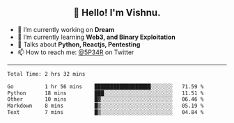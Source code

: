 <h2 align="center">👋 Hello! I'm Vishnu.</h2>


- 🔭 I’m currently working on **Dream**
- 🌱 I’m currently learning **Web3, and Binary Exploitation**
- 💬 Talks about **Python, Reactjs, Pentesting**
- 📫 How to reach me: [@5P34R](https://twitter.com/Vishnu27302693) on Twitter

---
<!--START_SECTION:waka-->

```txt
Total Time: 2 hrs 32 mins

Go          1 hr 56 mins    ██████████████████░░░░░░░   71.59 %
Python      18 mins         ███░░░░░░░░░░░░░░░░░░░░░░   11.51 %
Other       10 mins         █▓░░░░░░░░░░░░░░░░░░░░░░░   06.46 %
Markdown    8 mins          █▒░░░░░░░░░░░░░░░░░░░░░░░   05.19 %
Text        7 mins          █▒░░░░░░░░░░░░░░░░░░░░░░░   04.84 %
```

<!--END_SECTION:waka-->
